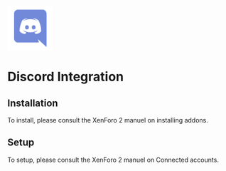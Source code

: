<img src="src/addons/ZW/Discord/icon.png" height="100">

# Discord Integration
<h2>Installation</h2>
To install, please consult the XenForo 2 manuel on installing addons.

<h2>Setup</h2>
To setup, please consult the XenForo 2 manuel on Connected accounts.
